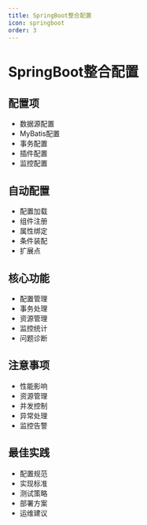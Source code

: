 ```yaml
---
title: SpringBoot整合配置
icon: springboot
order: 3
---
```


# SpringBoot整合配置

## 配置项
- 数据源配置
- MyBatis配置
- 事务配置
- 插件配置
- 监控配置

## 自动配置
- 配置加载
- 组件注册
- 属性绑定
- 条件装配
- 扩展点

## 核心功能
- 配置管理
- 事务处理
- 资源管理
- 监控统计
- 问题诊断

## 注意事项
- 性能影响
- 资源管理
- 并发控制
- 异常处理
- 监控告警

## 最佳实践
- 配置规范
- 实现标准
- 测试策略
- 部署方案
- 运维建议
